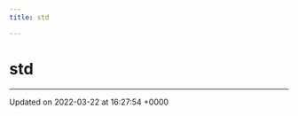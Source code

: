 ```yaml
---
title: std

---
```


# std








-------------------------------

Updated on 2022-03-22 at 16:27:54 +0000